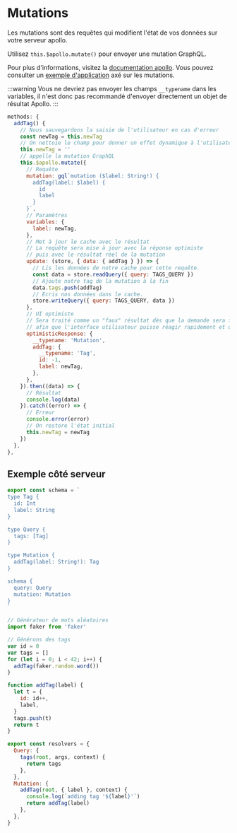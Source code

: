 # Mutations


Les mutations sont des requêtes qui modifient l'état de vos données sur votre serveur apollo.

Utilisez `this.$apollo.mutate()` pour envoyer une mutation GraphQL.

Pour plus d'informations, visitez la [documentation apollo](https://www.apollographql.com/docs/react/api/apollo-client.html#ApolloClient.mutate). Vous pouvez consulter un [exemple d'application](https://github.com/Akryum/vue-apollo-todos) axé sur les mutations.

:::warning
Vous ne devriez pas envoyer les champs `__typename` dans les variables, il n'est donc pas recommandé d'envoyer directement un objet de résultat Apollo.
:::

```js
methods: {
  addTag() {
    // Nous sauvegardons la saisie de l'utilisateur en cas d'erreur
    const newTag = this.newTag
    // On nettoie le champ pour donner un effet dynamique à l'utilisateur
    this.newTag = ''
    // appelle la mutation GraphQL
    this.$apollo.mutate({
      // Requête
      mutation: gql`mutation ($label: String!) {
        addTag(label: $label) {
          id
          label
        }
      }`,
      // Paramètres
      variables: {
        label: newTag,
      },
      // Met à jour le cache avec le résultat
      // La requête sera mise à jour avec la réponse optimiste
      // puis avec le résultat réel de la mutation
      update: (store, { data: { addTag } }) => {
        // Lis les données de notre cache pour cette requête.
        const data = store.readQuery({ query: TAGS_QUERY })
        // Ajoute notre tag de la mutation à la fin
        data.tags.push(addTag)
        // Ecris nos données dans le cache.
        store.writeQuery({ query: TAGS_QUERY, data })
      },
      // UI optimiste
      // Sera traité comme un "faux" résultat dès que la demande sera faite
      // afin que l'interface utilisateur puisse réagir rapidement et que l'utilisateur soit heureux
      optimisticResponse: {
        __typename: 'Mutation',
        addTag: {
          __typename: 'Tag',
          id: -1,
          label: newTag,
        },
      },
    }).then((data) => {
      // Résultat
      console.log(data)
    }).catch((error) => {
      // Erreur
      console.error(error)
      // On restore l'état initial
      this.newTag = newTag
    })
  },
},
```

## Exemple côté serveur

```js
export const schema = `
type Tag {
  id: Int
  label: String
}

type Query {
  tags: [Tag]
}

type Mutation {
  addTag(label: String!): Tag
}

schema {
  query: Query
  mutation: Mutation
}
`

// Générateur de mots aléatoires
import faker from 'faker'

// Générons des tags
var id = 0
var tags = []
for (let i = 0; i < 42; i++) {
  addTag(faker.random.word())
}

function addTag(label) {
  let t = {
    id: id++,
    label,
  }
  tags.push(t)
  return t
}

export const resolvers = {
  Query: {
    tags(root, args, context) {
      return tags
    },
  },
  Mutation: {
    addTag(root, { label }, context) {
      console.log(`adding tag '${label}'`)
      return addTag(label)
    },
  },
}
```
